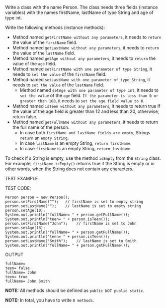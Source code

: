Write a class with the name Person. The class needs three fields (instance variables) with the names firstName, lastName of type String and age of type int.

Write the following methods (instance methods):

* Method named `getFirstName without any parameters`, it needs to `return` the value of the `firstName` field.
* Method named `getLastName without any parameters`, it needs to `return` the value of the `lastName` field.
* Method named `getAge without any parameters`, it needs to `return` the value of the `age` field.
* Method named `setFirstName with one parameter of type String`, it needs to `set the value` of the `firstName` field.
* Method named `setLastName with one parameter of type String`, it needs to `set the value` of the `lastName` field.
  * Method named `setAge with one parameter of type int`, it needs to `set the value` of the `age` field. `If the parameter is less than 0 or greater than 100`, it needs to `set the age field value to 0`.
* Method named `isTeen without any parameters`, it needs to return true if the value of the age field is greater than 12 and less than 20, otherwise, return false.
* Method named `getFullName without any parameters`, it needs to return the full name of the person.
  * In case both `firstName and lastName fields are empty`, Strings `return` an `empty String`.
  * In case `lastName` is an empty String, `return firstName`.
  * In case `firstName` is an empty String, `return lastName`.

To check if s String is empty, use the method `isEmpty` from the `String` class. For example, `firstName.isEmpty()` returns true if the String is empty or in other words, when the String does not contain any characters.


TEST EXAMPLE

TEST CODE:
````
Person person = new Person();
person.setFirstName("");   // firstName is set to empty string
person.setLastName("");    // lastName is set to empty string
person.setAge(10);
System.out.println("fullName= " + person.getFullName());
System.out.println("teen= " + person.isTeen());
person.setFirstName("John");    // firstName is set to John
person.setAge(18);
System.out.println("fullName= " + person.getFullName());
System.out.println("teen= " + person.isTeen());
person.setLastName("Smith");    // lastName is set to Smith
System.out.println("fullName= " + person.getFullName());
````
OUTPUT
````
fullName=
teen= false
fullName= John
teen= true
fullName= John Smith
````

**NOTE:** All methods should be defined as `public NOT public static`.

**NOTE:** In total, you have to write `8 methods`.
